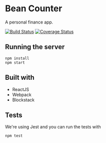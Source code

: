 # Bean Counter

A personal finance app.

[![Build Status](https://travis-ci.org/bean-counter/bean-counter.svg?branch=master)](https://travis-ci.org/bean-counter/bean-counter)
[![Coverage Status](https://coveralls.io/repos/github/bean-counter/bean-counter/badge.svg?branch=master)](https://coveralls.io/github/bean-counter/bean-counter?branch=master)

## Running the server

```
npm install
npm start
```

## Built with

* ReactJS
* Webpack
* Blockstack


## Tests

We're using Jest and you can run the tests with

```
npm test
```
